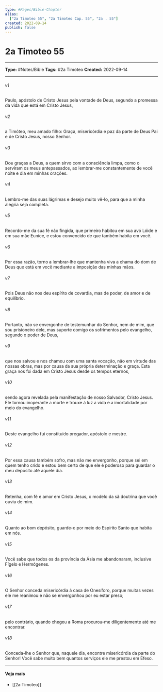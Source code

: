 ```yaml
---
type: #Pages/Bible-Chapter
alias:
  ["2a Timoteo 55", "2a Timoteo Cap. 55", "2a . 55"]
created: 2022-09-14
publish: false
---
```


# 2a Timoteo 55

---

**Type:** #Notes/Bible
**Tags:** #2a Timoteo
**Created:** 2022-09-14

---

###### v1
Paulo, apóstolo de Cristo Jesus pela vontade de Deus, segundo a promessa da vida que está em Cristo Jesus,
###### v2
a Timóteo, meu amado filho: Graça, misericórdia e paz da parte de Deus Pai e de Cristo Jesus, nosso Senhor.
###### v3
Dou graças a Deus, a quem sirvo com a consciência limpa, como o serviram os meus antepassados, ao lembrar-me constantemente de você noite e dia em minhas orações.
###### v4
Lembro-me das suas lágrimas e desejo muito vê-lo, para que a minha alegria seja completa.
###### v5
Recordo-me da sua fé não fingida, que primeiro habitou em sua avó Lóide e em sua mãe Eunice, e estou convencido de que também habita em você.
###### v6
Por essa razão, torno a lembrar-lhe que mantenha viva a chama do dom de Deus que está em você mediante a imposição das minhas mãos.
###### v7
Pois Deus não nos deu espírito de covardia, mas de poder, de amor e de equilíbrio.
###### v8
Portanto, não se envergonhe de testemunhar do Senhor, nem de mim, que sou prisioneiro dele, mas suporte comigo os sofrimentos pelo evangelho, segundo o poder de Deus,
###### v9
que nos salvou e nos chamou com uma santa vocação, não em virtude das nossas obras, mas por causa da sua própria determinação e graça. Esta graça nos foi dada em Cristo Jesus desde os tempos eternos,
###### v10
sendo agora revelada pela manifestação de nosso Salvador, Cristo Jesus. Ele tornou inoperante a morte e trouxe à luz a vida e a imortalidade por meio do evangelho.
###### v11
Deste evangelho fui constituído pregador, apóstolo e mestre.
###### v12
Por essa causa também sofro, mas não me envergonho, porque sei em quem tenho crido e estou bem certo de que ele é poderoso para guardar o meu depósito até aquele dia.
###### v13
Retenha, com fé e amor em Cristo Jesus, o modelo da sã doutrina que você ouviu de mim.
###### v14
Quanto ao bom depósito, guarde-o por meio do Espírito Santo que habita em nós.
###### v15
Você sabe que todos os da província da Ásia me abandonaram, inclusive Fígelo e Hermógenes.
###### v16
O Senhor conceda misericórdia à casa de Onesíforo, porque muitas vezes ele me reanimou e não se envergonhou por eu estar preso;
###### v17
pelo contrário, quando chegou a Roma procurou-me diligentemente até me encontrar.
###### v18
Conceda-lhe o Senhor que, naquele dia, encontre misericórdia da parte do Senhor! Você sabe muito bem quantos serviços ele me prestou em Éfeso.


---

#### Veja mais

- [[2a Timoteo]]
